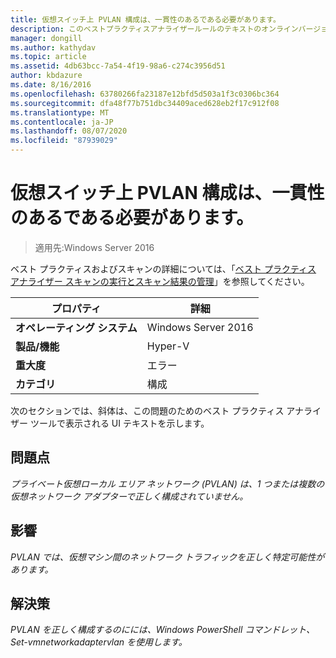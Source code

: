 ```yaml
---
title: 仮想スイッチ上 PVLAN 構成は、一貫性のあるである必要があります。
description: このベストプラクティスアナライザールールのテキストのオンラインバージョン。
manager: dongill
ms.author: kathydav
ms.topic: article
ms.assetid: 4db63bcc-7a54-4f19-98a6-c274c3956d51
author: kbdazure
ms.date: 8/16/2016
ms.openlocfilehash: 63780266fa23187e12bfd5d503a1f3c0306bc364
ms.sourcegitcommit: dfa48f77b751dbc34409aced628eb2f17c912f08
ms.translationtype: MT
ms.contentlocale: ja-JP
ms.lasthandoff: 08/07/2020
ms.locfileid: "87939029"
---
```

# <a name="pvlan-configuration-on-a-virtual-switch-must-be-consistent"></a>仮想スイッチ上 PVLAN 構成は、一貫性のあるである必要があります。

>適用先:Windows Server 2016

ベスト プラクティスおよびスキャンの詳細については、「[ベスト プラクティス アナライザー スキャンの実行とスキャン結果の管理](https://go.microsoft.com/fwlink/p/?LinkID=223177)」を参照してください。

|プロパティ|詳細|
|-|-|
|**オペレーティング システム**|Windows Server 2016|
|**製品/機能**|Hyper-V|
|**重大度**|エラー|
|**カテゴリ**|構成|

次のセクションでは、斜体は、この問題のためのベスト プラクティス アナライザー ツールで表示される UI テキストを示します。

## <a name="issue"></a>**問題点**
*プライベート仮想ローカル エリア ネットワーク (PVLAN) は、1 つまたは複数の仮想ネットワーク アダプターで正しく構成されていません。*

## <a name="impact"></a>**影響**
*PVLAN では、仮想マシン間のネットワーク トラフィックを正しく特定可能性があります。*

## <a name="resolution"></a>**解決策**
*PVLAN を正しく構成するのにには、Windows PowerShell コマンドレット、Set-vmnetworkadaptervlan を使用します。*




